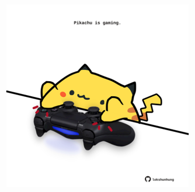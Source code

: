 <!-- built at 18/09/2022, 20:01:01 UTC -->
<p align="center">
  <img width="500" height="500" src="./ReadmeImage.svg">
</p>
